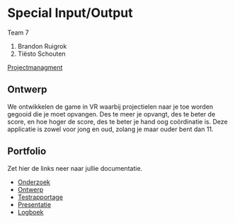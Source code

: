 # Special Input/Output
Team 7
1. Brandon Ruigrok
2. Tiësto Schouten

[Projectmanagment](https://trello.com/b/JeXzrCJK/innoutput-2019) <Trello scrumboard bijvoorbeeld>

## Ontwerp
We ontwikkelen de game in VR waarbij projectielen naar je toe worden gegooid die je moet opvangen. Des te meer je opvangt, des te beter de score, en hoe hoger de score, des te beter je hand oog coördinatie is. Deze applicatie is zowel voor jong en oud, zolang je maar ouder bent dan 11.

## Portfolio
Zet hier de links neer naar jullie documentatie.

* [Onderzoek](https://github.com/No-hit-beastslaye/Keuzedeel-Special-Input-Output-2019/blob/master/Portfolio/P01%20-%20Onderzoek.pdf)
* [Ontwerp](https://github.com/No-hit-beastslaye/Keuzedeel-Special-Input-Output-2019/blob/master/Portfolio/P02%20-%20Ontwerp%20document.pdf)
* [Testrapportage](https://github.com/No-hit-beastslaye/Keuzedeel-Special-Input-Output-2019/blob/master/Portfolio/P03%20-%20Test%20rapportage.pdf)
* [Presentatie]()
* [Logboek](https://calendar.google.com/calendar?cid=dGltNGM5N2I2Y25xc2Y1aGJpYzR2N2NzbmNAZ3JvdXAuY2FsZW5kYXIuZ29vZ2xlLmNvbQ)
